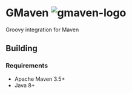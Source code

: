 <!--

    Copyright (c) 2006-present the original author or authors.

    Licensed under the Apache License, Version 2.0 (the "License");
    you may not use this file except in compliance with the License.
    You may obtain a copy of the License at

      http://www.apache.org/licenses/LICENSE-2.0

    Unless required by applicable law or agreed to in writing, software
    distributed under the License is distributed on an "AS IS" BASIS,
    WITHOUT WARRANTIES OR CONDITIONS OF ANY KIND, either express or implied.
    See the License for the specific language governing permissions and
    limitations under the License.

-->
# GMaven ![gmaven-logo](http://groovy.github.io/gmaven/images/gmaven.png)

Groovy integration for Maven

## Building

### Requirements

* Apache Maven 3.5+
* Java 8+
